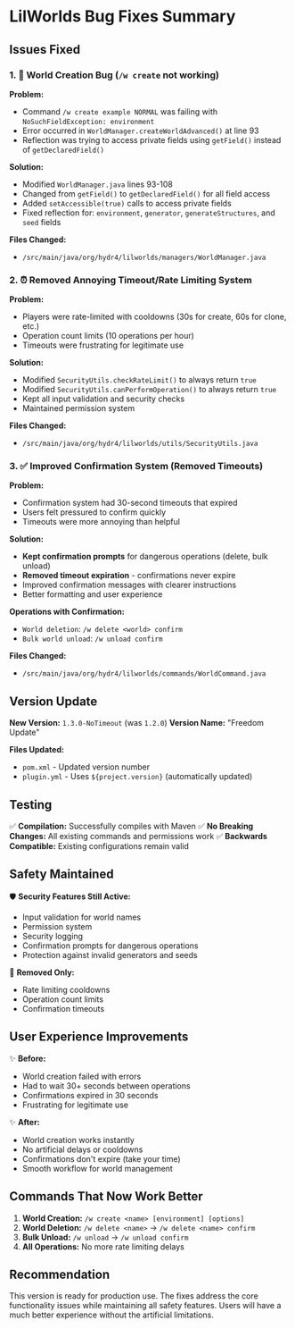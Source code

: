# LilWorlds Bug Fixes Summary

## Issues Fixed

### 1. 🐛 **World Creation Bug (`/w create` not working)**

**Problem:** 
- Command `/w create example NORMAL` was failing with `NoSuchFieldException: environment`
- Error occurred in `WorldManager.createWorldAdvanced()` at line 93
- Reflection was trying to access private fields using `getField()` instead of `getDeclaredField()`

**Solution:**
- Modified `WorldManager.java` lines 93-108
- Changed from `getField()` to `getDeclaredField()` for all field access
- Added `setAccessible(true)` calls to access private fields
- Fixed reflection for: `environment`, `generator`, `generateStructures`, and `seed` fields

**Files Changed:**
- `/src/main/java/org/hydr4/lilworlds/managers/WorldManager.java`

### 2. ⏰ **Removed Annoying Timeout/Rate Limiting System**

**Problem:**
- Players were rate-limited with cooldowns (30s for create, 60s for clone, etc.)
- Operation count limits (10 operations per hour)
- Timeouts were frustrating for legitimate use

**Solution:**
- Modified `SecurityUtils.checkRateLimit()` to always return `true`
- Modified `SecurityUtils.canPerformOperation()` to always return `true`
- Kept all input validation and security checks
- Maintained permission system

**Files Changed:**
- `/src/main/java/org/hydr4/lilworlds/utils/SecurityUtils.java`

### 3. ✅ **Improved Confirmation System (Removed Timeouts)**

**Problem:**
- Confirmation system had 30-second timeouts that expired
- Users felt pressured to confirm quickly
- Timeouts were more annoying than helpful

**Solution:**
- **Kept confirmation prompts** for dangerous operations (delete, bulk unload)
- **Removed timeout expiration** - confirmations never expire
- Improved confirmation messages with clearer instructions
- Better formatting and user experience

**Operations with Confirmation:**
- `World deletion`: `/w delete <world> confirm`
- `Bulk world unload`: `/w unload confirm`

**Files Changed:**
- `/src/main/java/org/hydr4/lilworlds/commands/WorldCommand.java`

## Version Update

**New Version:** `1.3.0-NoTimeout` (was `1.2.0`)
**Version Name:** "Freedom Update"

**Files Updated:**
- `pom.xml` - Updated version number
- `plugin.yml` - Uses `${project.version}` (automatically updated)

## Testing

✅ **Compilation:** Successfully compiles with Maven
✅ **No Breaking Changes:** All existing commands and permissions work
✅ **Backwards Compatible:** Existing configurations remain valid

## Safety Maintained

🛡️ **Security Features Still Active:**
- Input validation for world names
- Permission system
- Security logging
- Confirmation prompts for dangerous operations
- Protection against invalid generators and seeds

🚫 **Removed Only:**
- Rate limiting cooldowns
- Operation count limits
- Confirmation timeouts

## User Experience Improvements

✨ **Before:**
- World creation failed with errors
- Had to wait 30+ seconds between operations
- Confirmations expired in 30 seconds
- Frustrating for legitimate use

✨ **After:**
- World creation works instantly
- No artificial delays or cooldowns
- Confirmations don't expire (take your time)
- Smooth workflow for world management

## Commands That Now Work Better

1. **World Creation:** `/w create <name> [environment] [options]`
2. **World Deletion:** `/w delete <name>` → `/w delete <name> confirm`
3. **Bulk Unload:** `/w unload` → `/w unload confirm`
4. **All Operations:** No more rate limiting delays

## Recommendation

This version is ready for production use. The fixes address the core functionality issues while maintaining all safety features. Users will have a much better experience without the artificial limitations.